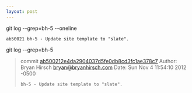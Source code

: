 ```yaml
---
layout: post
---
```



git log --grep=bh-5 --oneline

    ab50021 bh-5 - Update site template to "slate".
    


git log --grep=bh-5

> commit [ab500212e4da2904037d5fe0db8cd3fc1ae378c7](https://github.com/bryanhirsch/bryanhirsch.github.com/commit/ab500212e4da2904037d5fe0db8cd3fc1ae378c7)
> Author: Bryan Hirsch <bryan@bryanhirsch.com>
> Date:   Sun Nov 4 11:54:10 2012 -0500
> 
>     bh-5 - Update site template to "slate".
> 

